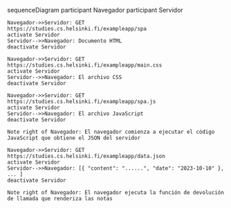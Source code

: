 sequenceDiagram
    participant Navegador
    participant Servidor

    Navegador->>Servidor: GET https://studies.cs.helsinki.fi/exampleapp/spa
    activate Servidor
    Servidor-->>Navegador: Documento HTML
    deactivate Servidor

    Navegador->>Servidor: GET https://studies.cs.helsinki.fi/exampleapp/main.css
    activate Servidor
    Servidor-->>Navegador: El archivo CSS
    deactivate Servidor

    Navegador->>Servidor: GET https://studies.cs.helsinki.fi/exampleapp/spa.js
    activate Servidor
    Servidor-->>Navegador: El archivo JavaScript
    deactivate Servidor

    Note right of Navegador: El navegador comienza a ejecutar el código JavaScript que obtiene el JSON del servidor

    Navegador->>Servidor: GET https://studies.cs.helsinki.fi/exampleapp/data.json
    activate Servidor
    Servidor-->>Navegador: [{ "content": "......", "date": "2023-10-10" }, ... ]
    deactivate Servidor

    Note right of Navegador: El navegador ejecuta la función de devolución de llamada que renderiza las notas